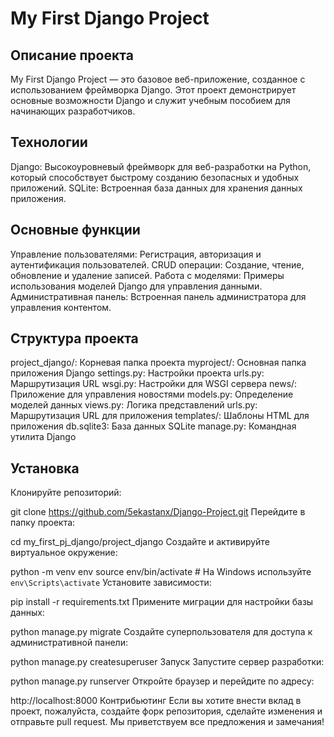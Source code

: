 # My First Django Project
## Описание проекта
My First Django Project — это базовое веб-приложение, созданное с использованием фреймворка Django. Этот проект демонстрирует основные возможности Django и служит учебным пособием для начинающих разработчиков.

## Технологии
Django: Высокоуровневый фреймворк для веб-разработки на Python, который способствует быстрому созданию безопасных и удобных приложений.
SQLite: Встроенная база данных для хранения данных приложения.
## Основные функции
Управление пользователями: Регистрация, авторизация и аутентификация пользователей.
CRUD операции: Создание, чтение, обновление и удаление записей.
Работа с моделями: Примеры использования моделей Django для управления данными.
Административная панель: Встроенная панель администратора для управления контентом.
## Структура проекта
project_django/: Корневая папка проекта
myproject/: Основная папка приложения Django
settings.py: Настройки проекта
urls.py: Маршрутизация URL
wsgi.py: Настройки для WSGI сервера
news/: Приложение для управления новостями
models.py: Определение моделей данных
views.py: Логика представлений 
urls.py: Маршрутизация URL для приложения
templates/: Шаблоны HTML для приложения
db.sqlite3: База данных SQLite
manage.py: Командная утилита Django
## Установка
Клонируйте репозиторий:

git clone https://github.com/5ekastanx/Django-Project.git
Перейдите в папку проекта:

cd my_first_pj_django/project_django
Создайте и активируйте виртуальное окружение:

python -m venv env
source env/bin/activate  # На Windows используйте `env\Scripts\activate`
Установите зависимости:

pip install -r requirements.txt
Примените миграции для настройки базы данных:

python manage.py migrate
Создайте суперпользователя для доступа к административной панели:

python manage.py createsuperuser
Запуск
Запустите сервер разработки:

python manage.py runserver
Откройте браузер и перейдите по адресу:

http://localhost:8000
Контрибьютинг
Если вы хотите внести вклад в проект, пожалуйста, создайте форк репозитория, сделайте изменения и отправьте pull request. Мы приветствуем все предложения и замечания!
